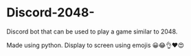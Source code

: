 # Discord-2048-
Discord bot that can be used to play a game similar to 2048.

Made using python. Display to screen using emojis 😀😂👌❤️😍
